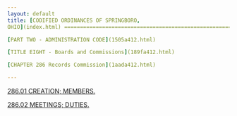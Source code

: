 ```yaml
---
layout: default 
title: [CODIFIED ORDINANCES OF SPRINGBORO,
OHIO](index.html) =====================================================

[PART TWO - ADMINISTRATION CODE](1505a412.html)

[TITLE EIGHT - Boards and Commissions](189fa412.html)

[CHAPTER 286 Records Commission](1aada412.html)

---
```


[286.01 CREATION; MEMBERS.](1ab6a412.html)

[286.02 MEETINGS; DUTIES.](1abca412.html)
